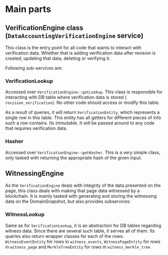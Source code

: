 # Main parts

## VerificationEngine class (`DataAccountingVerificationEngine` service)
This class is the entry point for all code that wants to interact with verification data. Whether that is adding
verification data after revision is created, updating that data, deleting or verifying it.

Following sub-services are:
### VerificationLookup
Accessed over `VerificationEngine::getLookup`. This class is responsible for interacting with DB table where verification
data is stored (` revision_verification`). No other code should access or modify this table.

As a result of queries, it will return `VerificationEntity`, which represents a single row in this table.
This entity has all getters for different pieces of info such a row contains. Its immutable. It will be passed
around to any code that requires verification data.

### Hasher
Accessed over `VerificationEngine::getHasher`. This is a very simple class, only tasked with returning the
appropriate hash of the given input.

## WitnessingEngine
As the `VerificationEngine` deals with integrity of the data presented on the page, this class deals with
making that page data witnessed by a blockchain. It is mainly tasked with generating and storing the witnessing
data on the DomainSnapshot, but also provides subservices:

### WitnessLookup
Same as for `VerificationLookup`, it is an abstraction for DB tables regarding witness data. Since there are several
such table, it serves all of them.
Its queries also return wrapper classes for each of the rows: `WitnessEventEntity` for rows in `witness_events`,
`WitnessPageEntity` for rows in `witness_page` and `MerkleTreeEntity` for rows in `witness_merkle_tree`



